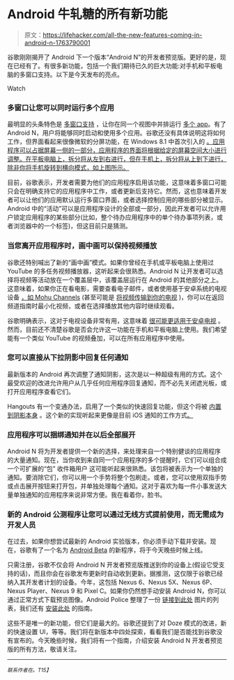 # Android 牛轧糖的所有新功能

> 原文：<https://lifehacker.com/all-the-new-features-coming-in-android-n-1763790001>

谷歌刚刚揭开了 Android 下一个版本“Android N”的开发者预览版。更好的是，现在已经有了。有很多新功能，包括一个我们期待已久的巨大功能:对手机和平板电脑的多窗口支持。以下是今天发布的亮点。

Watch

### **多窗口让您可以同时运行多个应用**

最明显的头条特色是 [多窗口支持](http://developer.android.com/preview/features/multi-window.html) ，让你在同一个视图中并排运行 [多个 app](http://www.androidpolice.com/2016/03/09/google-announces-android-n-developer-preview-available-today-adds-multi-window-improved-doze-and-more/)。有了 Android N，用户将能够同时启动和使用多个应用。谷歌还没有具体说明这将如何工作，但界面看起来很像微软的分屏功能，在 Windows 8.1 中首次引入的 [。应用程序可以占据屏幕一侧的一部分，应用程序的界面将根据给定的屏幕空间大小进行调整。在平板电脑上，拆分将从左到右进行，但在手机上，拆分将从上到下进行，除非你将手机旋转到横向模式，如上图所示。](http://lifehacker.com/all-the-new-stuff-in-windows-8-1-587098156)

目前，谷歌表示，开发者需要为他们的应用程序启用该功能，这意味着多窗口可能只会在明确支持它的应用程序中工作，或者更新后支持它。然而，这也意味着开发者可以让他们的应用默认运行多窗口界面，或者选择控制应用的哪些部分被显示。Android 中的“活动”可以是应用程序设计的全部或一部分，因此开发者可以允许用户锁定应用程序的某些部分(比如，整个待办应用程序中的单个待办事项列表，或者浏览器中的一个标签)，但这目前只是猜测。

### **当您离开应用程序时，画中画可以保持视频播放**

谷歌还特别喊出了新的“画中画”模式。如果你曾经在手机或平板电脑上使用过 YouTube 的多任务视频播放器，这听起来会很熟悉。Android N 让开发者可以选择将视频等活动放在一个覆盖层中，该覆盖层运行在 Android 的其他部分之上。这意味着，如果你正在看电影，需要查看电子邮件，或者使用基于安卓系统的电视设备 [，如 Mohu Channels](http://lifehacker.com/the-mohu-channels-is-a-streaming-box-that-works-seamles-1704059874) (甚至可能是 [将视频传输到你的电视](http://lifehacker.com/four-things-you-didnt-know-you-can-do-with-your-chromec-1676260180) )，你可以在返回频道指南时最小化视频，或者在选择播放其他内容时继续观看。

谷歌明确表示，这对于电视设备非常有用，这意味着 [很可能更适用于安卓电视](http://lifehacker.com/set-top-box-showdown-apple-tv-vs-nexus-player-vs-rok-1754810806) 。然而，目前还不清楚谷歌是否会允许这一功能在手机和平板电脑上使用。我们希望能有一个类似 YouTube 的视频叠加，可以在所有应用程序中使用。

### **您可以直接从下拉阴影中回复任何通知**

最新版本的 Android 再次调整了通知阴影，这次是以一种超级有用的方式。这个最受欢迎的改进允许用户从几乎任何应用程序回复通知，而不必先关闭遮光板，或打开应用程序查看它们。

Hangouts 有一个变通办法，启用了一个类似的快速回复功能，但这个将被 [内置到阴影本身](http://www.androidpolice.com/2016/03/09/android-n-feature-spotlight-notification-shade-now-a-lot-more-powerful-with-direct-reply-and-notification-bundling/) 。这个新的实现听起来更像是目前 iOS 通知的工作方式[。](http://lifehacker.com/how-to-use-all-of-messages-new-features-in-ios-8-1635030388)

### **应用程序可以捆绑通知并在以后全部展开**

Android N 将为开发者提供一个新的选择，来处理来自一个特别健谈的应用程序的大量通知。现在，当你收到来自同一个应用程序的多个提醒时，它们可以组合成一个可扩展的“包” 收件箱用户 这可能听起来很熟悉。该包将被表示为一个单独的通知。要消除它们，你可以用一个手势将整个包刷走。或者，您可以使用双指手势或点击展开按钮来打开包，并单独处理每个通知。这对于喜欢为每一件小事发送大量单独通知的应用程序来说非常方便。我在看着你，脸书。

### **新的 Android 公测程序让您可以通过无线方式提前使用，而无需成为开发人员**

在过去，如果你想尝试最新的 Android 实验版本，你必须手动下载并安装。现在，谷歌有了一个名为 [Android Beta](http://www.google.com/android/beta) 的新程序，将于今天晚些时候上线。

只需注册，谷歌不仅会将 Android N 开发者预览版推送到你的设备上(假设它受支持的话)，而且你会在谷歌发布更新时自动收到更新。据推测，这仅限于谷歌已经纳入其开发者计划的设备。今年，这包括 Nexus 6、Nexus 5X、Nexus 6P、Nexus Player、Nexus 9 和 Pixel C。如果你仍然想手动安装 Android N，你可以通过正常方式下载预览图像。Android Police 整理了一份 [链接到此处](http://www.androidpolice.com/2016/03/09/yes-its-this-post-get-the-android-n-preview-images-for-nexus-5x-6-6p-9-player-and-pixel-c-here/) 图片的列表，我们还有 [安装此处](https://lifehacker.com/how-to-install-the-android-n-developer-preview-on-your-1763813851) 的指南。

这些不是唯一的新功能，但它们是最大的。谷歌还提到了对 Doze 模式的改进，新的快速设置 UI，等等。我们将在新版本中四处探索，看看我们是否能找到谷歌没有宣布的。今天晚些时候，我们将有一个指南，介绍安装 Android N 开发者预览版的所有方法，敬请关注。

* * *

<small>*联系作者在*</small>[<small></small>](mailto:eric@lifehacker.com)*<small>*。*T15】</small>*